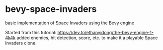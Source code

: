 # bevy-space-invaders
basic implementation of Space Invaders using the Bevy engine

Started from this tutorial: https://dev.to/ethanyidong/the-bevy-engine-1-4k4k added enemies, hit detection, score, etc. to make it a playable Space Invaders clone.
